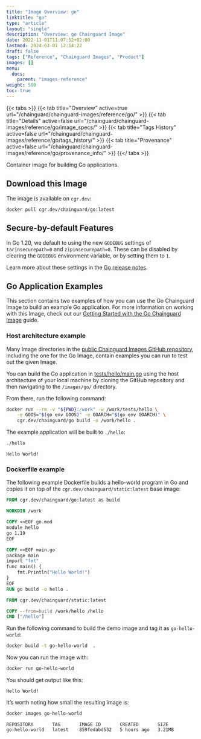 ```yaml
---
title: "Image Overview: go"
linktitle: "go"
type: "article"
layout: "single"
description: "Overview: go Chainguard Image"
date: 2022-11-01T11:07:52+02:00
lastmod: 2024-03-01 12:14:22
draft: false
tags: ["Reference", "Chainguard Images", "Product"]
images: []
menu: 
  docs: 
    parent: "images-reference"
weight: 500
toc: true
---
```


{{< tabs >}}
{{< tab title="Overview" active=true url="/chainguard/chainguard-images/reference/go/" >}}
{{< tab title="Details" active=false url="/chainguard/chainguard-images/reference/go/image_specs/" >}}
{{< tab title="Tags History" active=false url="/chainguard/chainguard-images/reference/go/tags_history/" >}}
{{< tab title="Provenance" active=false url="/chainguard/chainguard-images/reference/go/provenance_info/" >}}
{{</ tabs >}}



<!--overview:start-->
Container image for building Go applications.
<!--overview:end-->

<!--getting:start-->
## Download this Image
The image is available on `cgr.dev`:

```
docker pull cgr.dev/chainguard/go:latest
```
<!--getting:end-->

<!--body:start-->
## Secure-by-default Features

In Go 1.20, we default to using the new `GODEBUG` settings of `tarinsecurepath=0` and `zipinsecurepath=0`. These can be disabled by clearing the `GODEBUG` environment variable, or by setting them to `1`.

Learn more about these settings in the [Go release notes](https://tip.golang.org/doc/go1.20).

## Go Application Examples

This section contains two examples of how you can use the Go Chainguard Image to build an example Go application. For more information on working with this Image, check out our [Getting Started with the Go Chainguard Image](https://edu.chainguard.dev/chainguard/chainguard-images/getting-started/getting-started-go/) guide. 


### Host architecture example

Many Image directories in the [public Chainguard Images GitHub repository](https://github.com/chainguard-images/images), including the one for the Go Image, contain examples you can run to test out the given Image. 

You can build the Go application in [tests/hello/main.go](https://github.com/chainguard-images/images/blob/main/images/go/tests/hello/main.go) using the host architecture of your local machine by cloning the GitHub repository and then navigating to the `/images/go/` directory.

From there, run the following command:

```sh
docker run --rm -v "${PWD}:/work" -w /work/tests/hello \
    -e GOOS="$(go env GOOS)" -e GOARCH="$(go env GOARCH)" \
    cgr.dev/chainguard/go build -o /work/hello .
```

The example application will be built to `./hello`:

```sh
./hello
```
```
Hello World!
```


### Dockerfile example

The following example Dockerfile builds a hello-world program in Go and copies it on top of the `cgr.dev/chainguard/static:latest` base image:

```dockerfile
FROM cgr.dev/chainguard/go:latest as build

WORKDIR /work

COPY <<EOF go.mod
module hello
go 1.19
EOF

COPY <<EOF main.go
package main
import "fmt"
func main() {
    fmt.Println("Hello World!")
}
EOF
RUN go build -o hello .

FROM cgr.dev/chainguard/static:latest

COPY --from=build /work/hello /hello
CMD ["/hello"]
```

Run the following command to build the demo image and tag it as `go-hello-world`:

```sh
docker build -t go-hello-world  .
```

Now you can run the image with:

```sh
docker run go-hello-world
```

You should get output like this:

```
Hello World!
```

It’s worth noting how small the resulting image is:

```sh
docker images go-hello-world
```
```
REPOSITORY       TAG       IMAGE ID       CREATED       SIZE
go-hello-world   latest    859fedabd532   5 hours ago   3.21MB
```
<!--body:end-->

